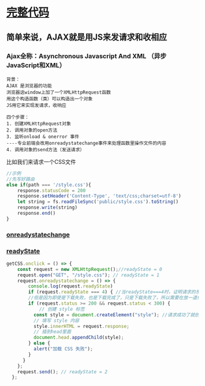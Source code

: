 # [完整代码](https://github.com/Xin-hai/AJAX-1/blob/main/public/main.js)

## 简单来说，AJAX就是用JS来发请求和收相应

### Ajax全称：Asynchronous Javascript And XML （异步JavaScript和XML）


```
背景：
AJAX 是浏览器的功能
浏览器这window上加了一个XMLHttpRequest函数
用这个构造函数（类）可以构造出一个对象
JS用它来实现发请求，收响应
```


```
四个步骤：
1. 创建XMLHttpRequest对象
2. 调用对象的open方法
3. 监听onload & onerror 事件 
----专业前端会改用onreadystatechange事件来处理函数里操作文件的内容
4. 调用对象的send方法（发送请求）
```

比如我们来请求一个CSS文件


```js
//示例
//先写好路由
else if(path === '/style.css'){
    response.statusCode = 200
    response.setHeader('Content-Type', 'text/css;charset=utf-8')
    let string = fs.readFileSync('public/style.css').toString()  
    response.write(string)
    response.end()
}
```

### [onreadystatechange](https://developer.mozilla.org/zh-CN/docs/web/api/xmlhttprequest/readystatechange_event)


### [readyState](https://developer.mozilla.org/zh-CN/docs/Web/API/XMLHttpRequest/readyState)


```js
getCSS.onclick = () => {
    const request = new XMLHttpRequest();//readyState = 0
    request.open("GET", "/style.css"); // readyState = 1
    request.onreadystatechange = () => {       
        console.log(request.readyState)
        if (request.readyState === 4) { //当readyState===4时，证明请求的东西已经下载完成，就可以开始操作请求的东西了
        //但是因为即使是下载失败，也是下载完成了，只是下载失败了，所以需要在放一道保险，当状态码是200-299时，证明下载是成功的，否则是失败的
        if (request.status >= 200 && request.status < 300) {
            // 创建 style 标签
          const style = document.createElement("style"); //请求成功了就创建一个style标签，把请求的css内容填入style标签，再放入head标签里就可以在HTML执行了
          // 填写 style 内容
          style.innerHTML = request.response;
          // 插到head里面
          document.head.appendChild(style);
        } else {
          alert("加载 CSS 失败");
        }
      }
    };
    request.send(); // readyState = 2
  };

```



